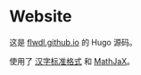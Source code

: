 # Website

这是 [flwdl.github.io](https://github.com/flwdl/flwdl.github.io) 的 Hugo 源码。

使用了 [汉字标准格式](https://hanzi.pro) 和 [MathJaX](https://mathjax.org)。
